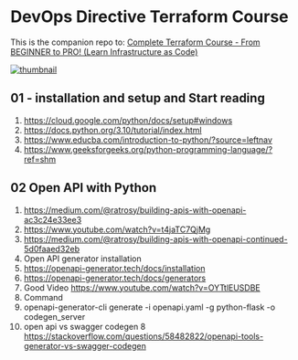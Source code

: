 # DevOps Directive Terraform Course

This is the companion repo to: [Complete Terraform Course - From BEGINNER to PRO! (Learn Infrastructure as Code)](https://www.youtube.com/watch?v=7xngnjfIlK4)

[![thumbnail](https://user-images.githubusercontent.com/1320389/154354937-98533608-2f42-44c1-8110-87f7e3f45085.jpeg)](https://www.youtube.com/watch?v=7xngnjfIlK4)

## 01 - installation and setup and Start reading

1. https://cloud.google.com/python/docs/setup#windows
2. https://docs.python.org/3.10/tutorial/index.html
3. https://www.educba.com/introduction-to-python/?source=leftnav
4. https://www.geeksforgeeks.org/python-programming-language/?ref=shm


## 02 Open API with Python

1. https://medium.com/@ratrosy/building-apis-with-openapi-ac3c24e33ee3
2. https://www.youtube.com/watch?v=t4jaTC7QjMg
3. https://medium.com/@ratrosy/building-apis-with-openapi-continued-5d0faaed32eb
4. Open API generator installation
  1. https://openapi-generator.tech/docs/installation
  2. https://openapi-generator.tech/docs/generators
5. Good Video https://www.youtube.com/watch?v=OYTtlEUSDBE
6. Command
  1. openapi-generator-cli generate -i openapi.yaml -g python-flask -o codegen_server
7. open api vs  swagger codegen
8 https://stackoverflow.com/questions/58482822/openapi-tools-generator-vs-swagger-codegen
